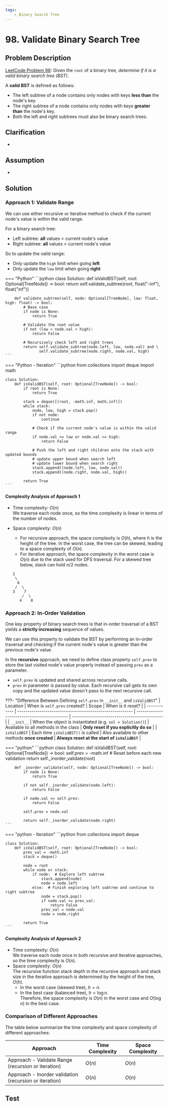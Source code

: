 ```yaml
---
tags:
    - Binary Search Tree
---
```


# 98. Validate Binary Search Tree

## Problem Description

[LeetCode Problem 98](https://leetcode.com/problems/validate-binary-search-tree/description/):
Given the `root` of a binary tree, _determine if it is a valid binary search tree (BST)_.

A **valid BST** is defined as follows:

- The left subtree of a node contains only nodes with keys **less than** the node's key.
- The right subtree of a node contains only nodes with keys **greater than** the node's key.
- Both the left and right subtrees must also be binary search trees.

## Clarification

-

## Assumption

-

## Solution

### Approach 1: Validate Range

We can use either recursive or iterative method to check if the current node's value is
within the valid range.

For a binary search tree:

- Left subtree: **all** values < current node's value
- Right subtree: **all** values > current node's value

So to update the valid range:

- Only update the `high` limit when going **left**
- Only update the `low` limit when going **right**

=== "Python"
    ```python
    class Solution:
        def isValidBST(self, root: Optional[TreeNode]) -> bool:
            return self.validate_subtree(root, float("-inf"), float("inf"))

        def validate_subtree(self, node: Optional[TreeNode], low: float, high: float) -> bool:
            # Base case
            if node is None:
                return True

            # Validate the root value
            if not (low < node.val < high):
                return False

            # Recursively check left and right trees
            return self.validate_subtree(node.left, low, node.val) and \
                   self.validate_subtree(node.right, node.val, high)
    ```

=== "Python - Iteration"
    ```python
    from collections import deque
    import math

    class Solution:
        def isValidBST(self, root: Optional[TreeNode]) -> bool:
            if root is None:
                return True

            stack = deque([(root, -math.inf, math.inf)])
            while stack:
                node, low, high = stack.pop()
                if not node:
                    continue

                # Check if the current node's value is within the valid range
                if node.val <= low or node.val >= high:
                    return False

                # Push the left and right children onto the stack with updated bounds
                # update upper bound when search left
                # update lower bound when search right
                stack.append((node.left, low, node.val))
                stack.append((node.right, node.val, high))

            return True
    ```

#### Complexity Analysis of Approach 1

- Time complexity: $O(n)$  
  We traverse each node once, so the time complexity is linear in terms of the number of
  nodes.
- Space complexity: $O(n)$  
    - For recursive approach, the space complexity is $O(h)$, where $h$ is the height of
    the tree. In the worst case, the tree can be skewed, leading to a space complexity
    of $O(n)$.
    - For iterative approach, the space complexity in the worst case is $O(n)$ due to
    the stack used for DFS traversal. For a skewed tree below, stack can hold $n / 2$ nodes.

    ```
    2
     \
      6
     /  \
    3    7
        /  \
       4    8
    ```

### Approach 2: In-Order Validation

One key property of binary search trees is that in-order traversal of a BST yields a
**strictly increasing** sequence of values.

We can use this property to validate the BST by performing an in-order traversal and
checking if the current node's value is greater than the previous node's value.

In the **recursive** approach, we need to define class property `self.prev` to store the
last visited node's value properly instead of passing `prev` as a parameter.

- `self.prev` is updated and shared across recursive calls.
- `prev` in parameter is passed by value. Each recursive call gets its own copy and the
updated value doesn't pass to the next recursive call.

???- "Difference Between Defining `self.prev` in `__init__` and `isValidBST`"
    | Location     | When is `self.prev` created?                              | Scope                                        | When is it reset?                             |
    | ------------ | --------------------------------------------------------- | -------------------------------------------- | --------------------------------------------- |
    | `__init__`   | When the object is instantiated (e.g. `sol = Solution()`) | Available to all methods in the class        | **Only reset if you explicitly do so**        |
    | `isValidBST` | Each time `isValidBST()` is called                        | Also available to other methods **once created** | **Always reset at the start of `isValidBST`** |

=== "python"
    ```python
    class Solution:
        def isValidBST(self, root: Optional[TreeNode]) -> bool:
            self.prev = -math.inf  # Reset before each new validation
            return self._inorder_validate(root)

        def _inorder_validate(self, node: Optional[TreeNode]) -> bool:
            if node is None:
                return True

            if not self._inorder_validate(node.left):
                return False

            if node.val <= self.prev:
                return False

            self.prev = node.val

            return self._inorder_validate(node.right)
    ```

=== "python - Iteration"
    ```python
    from collections import deque

    class Solution:
        def isValidBST(self, root: Optional[TreeNode]) -> bool:
            prev_val = -math.inf
            stack = deque()

            node = root
            while node or stack:
                if node:  # Explore left subtree
                    stack.append(node)
                    node = node.left
                else:  # Finish exploring left subtree and continue to right subtree
                    node = stack.pop()
                    if node.val <= prev_val:
                        return False
                    prev_val = node.val
                    node = node.right

            return True
    ```

#### Complexity Analysis of Approach 2

- Time complexity: $O(n)$  
  We traverse each node once in both recursive and iterative approaches, so the time
  complexity is $O(n)$.
- Space complexity: $O(n)$  
  The recursive function stack depth in the recursive approach and stack size in the
  iterative approach is determined by the height of the tree, $O(h)$.
    - In the worst case (skewed tree), $h = n$.
    - In the best case (balanced tree), $h = \log n$.  
    Therefore, the space complexity is $O(n)$ in the worst case and $O(\log n)$ in the
    best case.

### Comparison of Different Approaches

The table below summarize the time complexity and space complexity of different
approaches:

Approach   | Time Complexity | Space Complexity
-----------|-----------------|-----------------
Approach - Validate Range (recursion or iteration) | $O(n)$          | $O(n)$
Approach - Inorder validation (recursion or iteration) | $O(n)$          | $O(n)$

## Test
